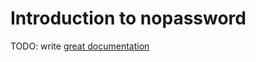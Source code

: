 # Introduction to nopassword

TODO: write [great documentation](http://jacobian.org/writing/what-to-write/)
